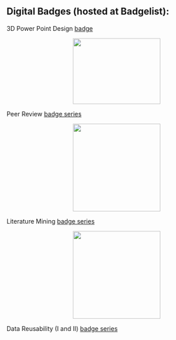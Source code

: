 ## Digital Badges (hosted at Badgelist):  

3D Power Point Design   [badge](https://www.badgelist.com/Orthogonal-Research/3-D-Power-Point-Design)
<p align="center">
  <img width="200" height="150" src="https://user-images.githubusercontent.com/38323286/85975776-91c80e80-b99e-11ea-9e18-e27698876297.png">
</p>

Peer Review   [badge series](https://www.badgelist.com/Orthogonal-Research/tags/peer-review?selected=badges)
<p align="center">
  <img width="200" height="200" src="https://user-images.githubusercontent.com/38323286/85975809-ae644680-b99e-11ea-8882-e572e984a73c.png">
</p>

Literature Mining   [badge series](https://www.badgelist.com/Orthogonal-Research/tags/lit-mining?selected=badges)
<p align="center">
  <img width="200" height="200" src="https://user-images.githubusercontent.com/38323286/85975861-ca67e800-b99e-11ea-852a-36d4fb04e0b9.png">
</p>

Data Reusability (I and II)  [badge series](https://www.badgelist.com/Orthogonal-Research/tags/Data-Reusability?selected=badges)  
